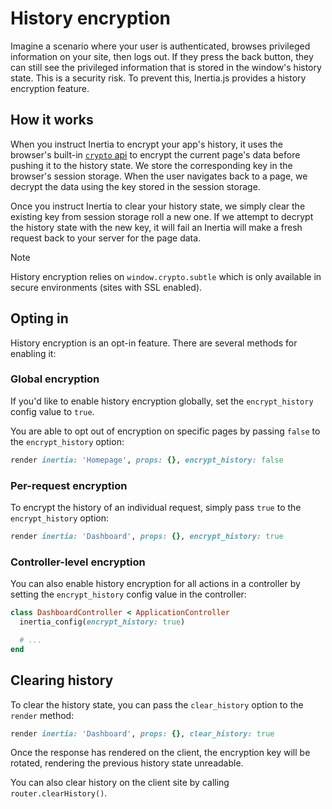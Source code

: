 # History encryption

Imagine a scenario where your user is authenticated, browses privileged information on your site, then logs out. If they press the back button, they can still see the privileged information that is stored in the window's history state. This is a security risk. To prevent this, Inertia.js provides a history encryption feature.

## How it works

When you instruct Inertia to encrypt your app's history, it uses the browser's built-in [`crypto` api](https://developer.mozilla.org/en-US/docs/Web/API/Crypto) to encrypt the current page's data before pushing it to the history state. We store the corresponding key in the browser's session storage. When the user navigates back to a page, we decrypt the data using the key stored in the session storage.

Once you instruct Inertia to clear your history state, we simply clear the existing key from session storage roll a new one. If we attempt to decrypt the history state with the new key, it will fail an Inertia will make a fresh request back to your server for the page data.

> [!NOTE]
> History encryption relies on `window.crypto.subtle` which is only available in secure environments (sites with SSL enabled).

## Opting in

History encryption is an opt-in feature. There are several methods for enabling it:

### Global encryption

If you'd like to enable history encryption globally, set the `encrypt_history` config value to `true`.

You are able to opt out of encryption on specific pages by passing `false` to the `encrypt_history` option:

```ruby
render inertia: 'Homepage', props: {}, encrypt_history: false
```

### Per-request encryption

To encrypt the history of an individual request, simply pass `true` to the `encrypt_history` option:

```ruby
render inertia: 'Dashboard', props: {}, encrypt_history: true
```

### Controller-level encryption

You can also enable history encryption for all actions in a controller by setting the `encrypt_history` config value in the controller:

```ruby
class DashboardController < ApplicationController
  inertia_config(encrypt_history: true)

  # ...
end
```

## Clearing history

To clear the history state, you can pass the `clear_history` option to the `render` method:

```ruby
render inertia: 'Dashboard', props: {}, clear_history: true
```

Once the response has rendered on the client, the encryption key will be rotated, rendering the previous history state unreadable.

You can also clear history on the client site by calling `router.clearHistory()`.

